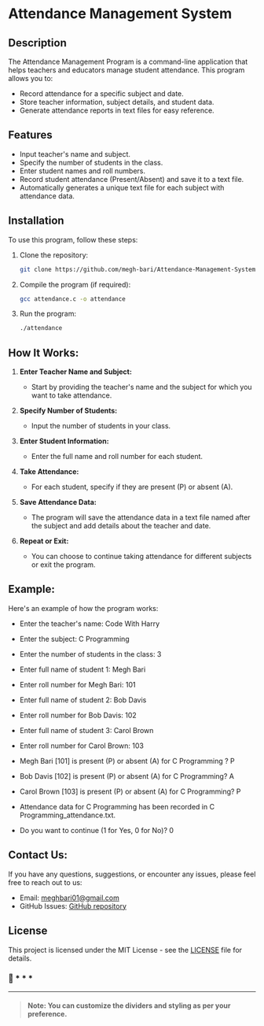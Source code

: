 # Attendance Management System

## Description

The Attendance Management Program is a command-line application that helps teachers and educators manage student attendance. This program allows you to:

- Record attendance for a specific subject and date.
- Store teacher information, subject details, and student data.
- Generate attendance reports in text files for easy reference.

## Features

- Input teacher's name and subject.
- Specify the number of students in the class.
- Enter student names and roll numbers.
- Record student attendance (Present/Absent) and save it to a text file.
- Automatically generates a unique text file for each subject with attendance data.

## Installation

To use this program, follow these steps:

1. Clone the repository:

   ```bash
   git clone https://github.com/megh-bari/Attendance-Management-System.git
   ```

2. Compile the program (if required):

   ```bash
   gcc attendance.c -o attendance
   ```

3. Run the program:

   ```bash
   ./attendance
   ```
   
## How It Works:

1. **Enter Teacher Name and Subject:**
   - Start by providing the teacher's name and the subject for which you want to take attendance.

2. **Specify Number of Students:**
   - Input the number of students in your class.

3. **Enter Student Information:**
   - Enter the full name and roll number for each student.

4. **Take Attendance:**
   - For each student, specify if they are present (P) or absent (A).

5. **Save Attendance Data:**
   - The program will save the attendance data in a text file named after the subject and add details about the teacher and date.

6. **Repeat or Exit:**
   - You can choose to continue taking attendance for different subjects or exit the program.

##  Example:
Here's an example of how the program works:

- Enter the teacher's name: Code With Harry
- Enter the subject: C Programming
- Enter the number of students in the class: 3

- Enter full name of student 1: Megh Bari
- Enter roll number for Megh Bari: 101

- Enter full name of student 2: Bob Davis
- Enter roll number for Bob Davis: 102

- Enter full name of student 3: Carol Brown
- Enter roll number for Carol Brown: 103

- Megh Bari [101] is present (P) or absent (A) for C Programming ? P
- Bob Davis [102] is present (P) or absent (A) for C Programming? A
- Carol Brown [103] is present (P) or absent (A) for C Programming? P

- Attendance data for C Programming has been recorded in C Programming_attendance.txt.

- Do you want to continue (1 for Yes, 0 for No)? 0

## Contact Us:
If you have any questions, suggestions, or encounter any issues, please feel free to reach out to us:

- Email: meghbari01@gmail.com
- GitHub Issues: [GitHub repository](https://github.com/megh-bari/Attendance-Management-System/issues)

## License

This project is licensed under the MIT License - see the [LICENSE](LICENSE) file for details.

### :star2: * * *

---

> #### Note: You can customize the dividers and styling as per your preference.
